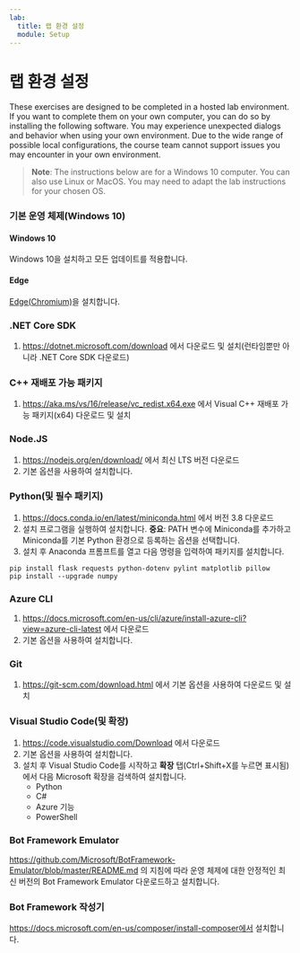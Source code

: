 ```yaml
---
lab:
  title: 랩 환경 설정
  module: Setup
---
```


# <a name="lab-environment-setup"></a>랩 환경 설정

These exercises are designed to be completed in a hosted lab environment. If you want to complete them on your own computer, you can do so by installing the following software. You may experience unexpected dialogs and behavior when using your own environment. Due to the wide range of possible local configurations, the course team cannot support issues you may encounter in your own environment.

> <bpt id="p1">**</bpt>Note<ept id="p1">**</ept>: The instructions below are for a Windows 10 computer. You can also use Linux or MacOS. You may need to adapt the lab instructions for your chosen OS.

### <a name="base-operating-system-windows-10"></a>기본 운영 체제(Windows 10)

#### <a name="windows-10"></a>Windows 10

Windows 10을 설치하고 모든 업데이트를 적용합니다.

#### <a name="edge"></a>Edge

[Edge(Chromium)](https://microsoft.com/edge)을 설치합니다.

### <a name="net-core-sdk"></a>.NET Core SDK

1. https://dotnet.microsoft.com/download 에서 다운로드 및 설치(런타임뿐만 아니라 .NET Core SDK 다운로드)

### <a name="c-redistributable"></a>C++ 재배포 가능 패키지

1. https://aka.ms/vs/16/release/vc_redist.x64.exe 에서 Visual C++ 재배포 가능 패키지(x64) 다운로드 및 설치

### <a name="nodejs"></a>Node.JS

1. https://nodejs.org/en/download/ 에서 최신 LTS 버전 다운로드 
2. 기본 옵션을 사용하여 설치합니다.

### <a name="python-and-required-packages"></a>Python(및 필수 패키지)

1. https://docs.conda.io/en/latest/miniconda.html 에서 버전 3.8 다운로드 
2. 설치 프로그램을 실행하여 설치합니다. **중요**: PATH 변수에 Miniconda를 추가하고 Miniconda를 기본 Python 환경으로 등록하는 옵션을 선택합니다.
3. 설치 후 Anaconda 프롬프트를 열고 다음 명령을 입력하여 패키지를 설치합니다. 

```
pip install flask requests python-dotenv pylint matplotlib pillow
pip install --upgrade numpy
```

### <a name="azure-cli"></a>Azure CLI

1. https://docs.microsoft.com/en-us/cli/azure/install-azure-cli?view=azure-cli-latest 에서 다운로드 
2. 기본 옵션을 사용하여 설치합니다.

### <a name="git"></a>Git

1. https://git-scm.com/download.html 에서 기본 옵션을 사용하여 다운로드 및 설치


### <a name="visual-studio-code-and-extensions"></a>Visual Studio Code(및 확장)

1. https://code.visualstudio.com/Download 에서 다운로드 
2. 기본 옵션을 사용하여 설치합니다. 
3. 설치 후 Visual Studio Code를 시작하고 **확장** 탭(Ctrl+Shift+X를 누르면 표시됨)에서 다음 Microsoft 확장을 검색하여 설치합니다.
    - Python
    - C#
    - Azure 기능
    - PowerShell


### <a name="bot-framework-emulator"></a>Bot Framework Emulator

https://github.com/Microsoft/BotFramework-Emulator/blob/master/README.md 의 지침에 따라 운영 체제에 대한 안정적인 최신 버전의 Bot Framework Emulator 다운로드하고 설치합니다.

### <a name="bot-framework-composer"></a>Bot Framework 작성기

https://docs.microsoft.com/en-us/composer/install-composer에서 설치합니다.
